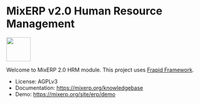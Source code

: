 # MixERP v2.0 Human Resource Management 
<img src="https://cdn.mixerp.net/my/template/contents/images/logo.png" height="64" />

Welcome to MixERP 2.0 HRM module. This project uses [Frapid Framework](https://github.com/frapid/frapid).

* License: AGPLv3
* Documentation: https://mixerp.org/knowledgebase
* Demo: https://mixerp.org/site/erp/demo
